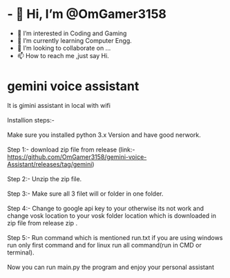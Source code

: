 # - 👋 Hi, I’m @OmGamer3158
- 👀 I’m interested in Coding and Gaming
- 🌱 I’m currently learning Computer Engg.
- 💞️ I’m looking to collaborate on ...
- 📫 How to reach me ,just say Hi.

# gemini voice assistant
It is gimini assistant in local with wifi <br><br>
Installion steps:-<br><br>
Make sure you installed python 3.x Version and have good nerwork.<br><br>
Step 1:- download zip file from release (link:- https://github.com/OmGamer3158/gemini-voice-Assistant/releases/tag/gemini)<br><br>
Step 2:- Unzip the zip file.<br><br>
Step 3:- Make sure all 3 filet will or folder in one folder.<br><br>
Step 4:- Change to google api key to your otherwise its not work and change vosk location to your vosk folder location which is downloaded in zip file from release zip .<br><br>
Step 5:- Run command which is mentioned run.txt if you are using windows run only first command and for linux run all command(run in CMD or terminal).<br><br>
Now you can run main.py the program and enjoy your personal assistant 
